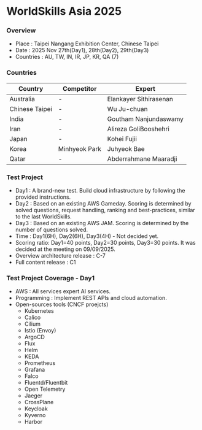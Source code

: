 # WorldSkills Asia 2025
### Overview
- Place : Taipei Nangang Exhibition Center, Chinese Taipei
- Date : 2025 Nov 27th(Day1), 28th(Day2), 29th(Day3)
- Countries : AU, TW, IN, IR, JP, KR, QA (7)

### Countries
| Country | Competitor   | Expert      |
|---------|--------------|-------------|
| Australia | - | Elankayer Sithirasenan |
| Chinese Taipei | - | Wu Ju-chuan |
| India | - | Goutham Nanjundaswamy |
| Iran | - | Alireza GoliBooshehri |
| Japan | - | Kohei Fujii |
| Korea   | Minhyeok Park | Juhyeok Bae |
| Qatar | - | Abderrahmane Maaradji |

### Test Project
- Day1 : A brand-new test. Build cloud infrastructure by following the provided instructions.
- Day2 : Based on an existing AWS Gameday. Scoring is determined by solved questions, request handling, ranking and best-practices, similar to the last WorldSkills.
- Day3 : Based on an existing AWS JAM. Scoring is determined by the number of questions solved.
- Time : Day1(6H), Day2(6H), Day3(4H) - Not decided yet.
- Scoring ratio: Day1=40 points, Day2=30 points, Day3=30 points. It was decided at the meeting on 09/09/2025.
- Overview architecture release : C-7
- Full content release : C1

### Test Project Coverage - Day1

- AWS : All services expert AI services.
- Programming : Implement REST APIs and cloud automation.
- Open-sources tools (CNCF proejcts)
  - Kubernetes
  - Calico
  - Cilium
  - Istio (Envoy)
  - ArgoCD
  - Flux
  - Helm
  - KEDA
  - Prometheus
  - Grafana
  - Falco
  - Fluentd/Fluentbit
  - Open Telemetry
  - Jaeger
  - CrossPlane
  - Keycloak
  - Kyverno
  - Harbor
